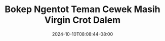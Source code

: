 --- 
title: "Bokep Ngentot Teman Cewek Masih Virgin Crot Dalem"
description: "download   Bokep Ngentot Teman Cewek Masih Virgin Crot Dalem yandex   terbaru"
date: 2024-10-10T08:08:44-08:00
file_code: "rgwkkl720zzg"
draft: false
cover: "8h1zj5h7phht2g3g.jpg"
tags: ["Bokep", "Ngentot", "Teman", "Cewek", "Masih", "Virgin", "Crot", "Dalem", "bokep-indo", "bokep-viral", "bokep-ig"]
length: 884
fld_id: "1392266"
foldername: "adikgtiri"
categories: ["adikgtiri"]
views: 107
---